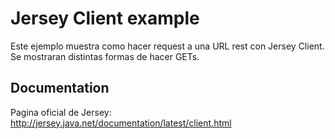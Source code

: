 # Jersey Client example
Este ejemplo muestra como hacer request a una URL rest con Jersey Client.
Se mostraran distintas formas de hacer GETs.

## Documentation
Pagina oficial de Jersey:
http://jersey.java.net/documentation/latest/client.html